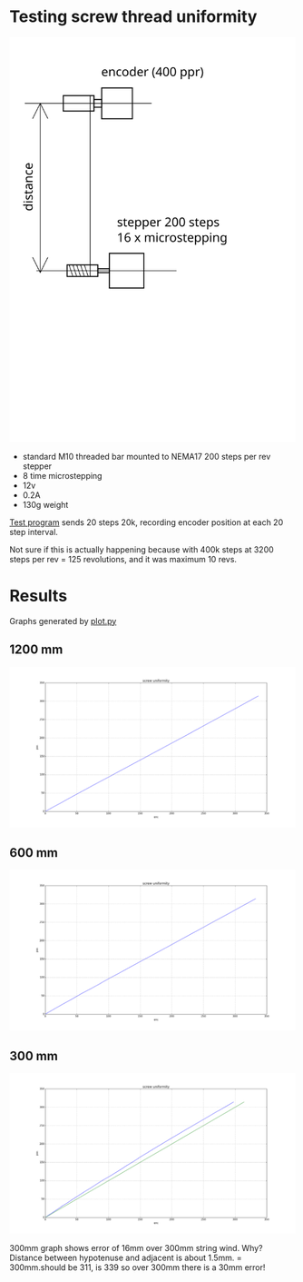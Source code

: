 # Testing screw thread uniformity

![setup](setup.svg)

* standard M10 threaded bar mounted to NEMA17 200 steps per rev stepper
* 8 time microstepping
* 12v
* 0.2A
* 130g weight

[Test program](test.py) sends 20 steps 20k, recording encoder position at each 20 step interval.

Not sure if this is actually happening because with 400k steps at 3200 steps per
rev = 125 revolutions, and it was maximum 10 revs.

# Results

Graphs generated by [plot.py](plot.py)

## 1200 mm
![1200mm between enc and step](figure_120.png)

## 600 mm

![600mm between enc and step](figure_60.png)

## 300 mm

![300mm between enc and step](figure_30.png)

300mm graph shows error of 16mm over 300mm string wind. Why?
Distance between hypotenuse and adjacent is about 1.5mm.
= 300mm.should be 311, is 339 so over 300mm there is a 30mm error!
